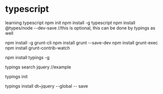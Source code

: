 # typescript
learning typescript
npm init
npm install -g typescript
npm install @types/node --dev-save //this is optional, this can be done by typings as well

npm install -g grunt-cli
npm install grunt --save-dev
npm install grunt-exec
npm install grunt-contrib-watch

npm install typings -g

typings search jquery //example

typings init

typings install dt~jquery --global -- save

